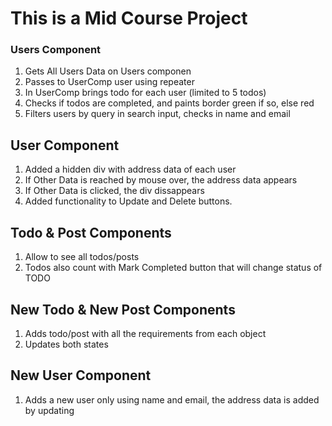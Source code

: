 # This is a Mid Course Project

### Users Component

1. Gets All Users Data on Users componen
2. Passes to UserComp user using repeater
3. In UserComp brings todo for each user (limited to 5 todos)
4. Checks if todos are completed, and paints border green if so, else red
5. Filters users by query in search input, checks in name and email

## User Component

1. Added a hidden div with address data of each user
2. If Other Data is reached by mouse over, the address data appears
3. If Other Data is clicked, the div dissappears
4. Added functionality to Update and Delete buttons.

## Todo & Post Components

1. Allow to see all todos/posts
2. Todos also count with Mark Completed button that will change status of TODO

## New Todo & New Post Components

1. Adds todo/post with all the requirements from each object
2. Updates both states

## New User Component

1. Adds a new user only using name and email, the address data is added by updating
